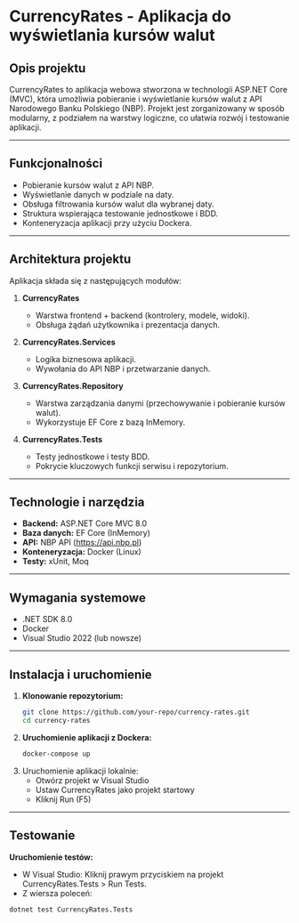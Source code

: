 # CurrencyRates - Aplikacja do wyświetlania kursów walut

## Opis projektu

CurrencyRates to aplikacja webowa stworzona w technologii ASP.NET Core (MVC), która umożliwia pobieranie i wyświetlanie kursów walut z API Narodowego Banku Polskiego (NBP). Projekt jest zorganizowany w sposób modularny, z podziałem na warstwy logiczne, co ułatwia rozwój i testowanie aplikacji.

---

## Funkcjonalności

- Pobieranie kursów walut z API NBP.
- Wyświetlanie danych w podziale na daty.
- Obsługa filtrowania kursów walut dla wybranej daty.
- Struktura wspierająca testowanie jednostkowe i BDD.
- Konteneryzacja aplikacji przy użyciu Dockera.

---

## Architektura projektu

Aplikacja składa się z następujących modułów:

1. **CurrencyRates**
   - Warstwa frontend + backend (kontrolery, modele, widoki).
   - Obsługa żądań użytkownika i prezentacja danych.

2. **CurrencyRates.Services**
   - Logika biznesowa aplikacji.
   - Wywołania do API NBP i przetwarzanie danych.

3. **CurrencyRates.Repository**
   - Warstwa zarządzania danymi (przechowywanie i pobieranie kursów walut).
   - Wykorzystuje EF Core z bazą InMemory.

4. **CurrencyRates.Tests**
   - Testy jednostkowe i testy BDD.
   - Pokrycie kluczowych funkcji serwisu i repozytorium.

---

## Technologie i narzędzia

- **Backend:** ASP.NET Core MVC 8.0
- **Baza danych:** EF Core (InMemory)
- **API:** NBP API (https://api.nbp.pl)
- **Konteneryzacja:** Docker (Linux)
- **Testy:** xUnit, Moq

---

## Wymagania systemowe

- .NET SDK 8.0
- Docker
- Visual Studio 2022 (lub nowsze)

---

## Instalacja i uruchomienie

1. **Klonowanie repozytorium:**
   ```bash
   git clone https://github.com/your-repo/currency-rates.git
   cd currency-rates

2. **Uruchomienie aplikacji z Dockera:**
   ```bash
   docker-compose up

3. Uruchomienie aplikacji lokalnie:
   - Otwórz projekt w Visual Studio
   - Ustaw CurrencyRates jako projekt startowy
   - Kliknij Run (F5)

---

## Testowanie

**Uruchomienie testów:**
- W Visual Studio: Kliknij prawym przyciskiem na projekt CurrencyRates.Tests > Run Tests.
- Z wiersza poleceń:
```bash
dotnet test CurrencyRates.Tests
